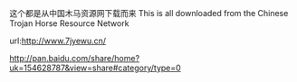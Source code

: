﻿这个都是从中国木马资源网下载而来
This is all downloaded from the Chinese Trojan Horse Resource Network

url:http://www.7jyewu.cn/

http://pan.baidu.com/share/home?uk=154628787&view=share#category/type=0
